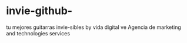 # invie-github-
tu mejores guitarras invie-sibles
by vida digital ve Agencia de marketing and technologies services 
